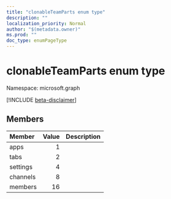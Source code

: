```yaml
---
title: "clonableTeamParts enum type"
description: ""
localization_priority: Normal
author: "$(metadata.owner)"
ms.prod: ""
doc_type: enumPageType
---
```


# clonableTeamParts enum type

Namespace: microsoft.graph

[!INCLUDE [beta-disclaimer](../../includes/beta-disclaimer.md)]

## Members

| Member   | Value | Description |
| :------- | ----: | :---------- |
| apps     | 1     |             |
| tabs     | 2     |             |
| settings | 4     |             |
| channels | 8     |             |
| members  | 16    |             |

